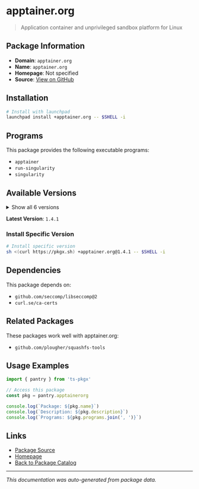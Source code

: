 # apptainer.org

> Application container and unprivileged sandbox platform for Linux

## Package Information

- **Domain**: `apptainer.org`
- **Name**: `apptainer.org`
- **Homepage**: Not specified
- **Source**: [View on GitHub](https://github.com/pkgxdev/pantry/tree/main/projects/apptainer.org/package.yml)

## Installation

```bash
# Install with launchpad
launchpad install +apptainer.org -- $SHELL -i
```

## Programs

This package provides the following executable programs:

- `apptainer`
- `run-singularity`
- `singularity`

## Available Versions

<details>
<summary>Show all 6 versions</summary>

- `1.4.1`, `1.4.0`, `1.3.6`, `1.3.5`, `1.3.4`
- `1.3.3`

</details>

**Latest Version**: `1.4.1`

### Install Specific Version

```bash
# Install specific version
sh <(curl https://pkgx.sh) +apptainer.org@1.4.1 -- $SHELL -i
```

## Dependencies

This package depends on:

- `github.com/seccomp/libseccomp@2`
- `curl.se/ca-certs`

## Related Packages

These packages work well with apptainer.org:

- `github.com/plougher/squashfs-tools`

## Usage Examples

```typescript
import { pantry } from 'ts-pkgx'

// Access this package
const pkg = pantry.apptainerorg

console.log(`Package: ${pkg.name}`)
console.log(`Description: ${pkg.description}`)
console.log(`Programs: ${pkg.programs.join(', ')}`)
```

## Links

- [Package Source](https://github.com/pkgxdev/pantry/tree/main/projects/apptainer.org/package.yml)
- [Homepage](#)
- [Back to Package Catalog](../package-catalog.md)

---

*This documentation was auto-generated from package data.*
